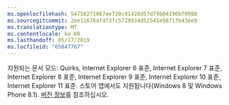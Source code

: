 ```yaml
---
ms.openlocfilehash: 54758271067ee720c01420d57d79b84196bf0980
ms.sourcegitcommit: 2ee11676af4f3fc5729934d52541e9871fb43ee9
ms.translationtype: MT
ms.contentlocale: ko-KR
ms.lasthandoff: 05/17/2019
ms.locfileid: "65847767"
---
```

지원되는 문서 모드: Quirks, Internet Explorer 6 표준, Internet Explorer 7 표준, Internet Explorer 8 표준, Internet Explorer 9 표준, Internet Explorer 10 표준, Internet Explorer 11 표준. 스토어 앱에서도 지원됩니다(Windows 8 및 Windows Phone 8.1). [버전 정보](../../../javascript/reference/javascript-version-information.md)를 참조하십시오.